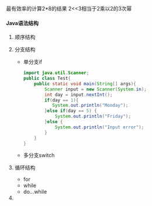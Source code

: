 最有效率的计算2*8的结果 2<<3相当于2乘以2的3次幂

#### Java语法结构

1. 顺序结构

2. 分支结构

   - 单分支if

     ```java
     import java.util.Scanner;
     public class Test{
         public static void main(String[] args){
             Scanner input = new Scanner(System.in);
             int day = input.nextInt();
             if(day == 1){
              	System.out.println("Monday");           
             }else if(day == 5) {
                 System.out.println("Friday");
             }else {
                 System.out.println("Input error");
             }
         }
     }
     ```

   - 多分支switch

3. 循环结构

   - for
   - while
   - do...while

4. 

